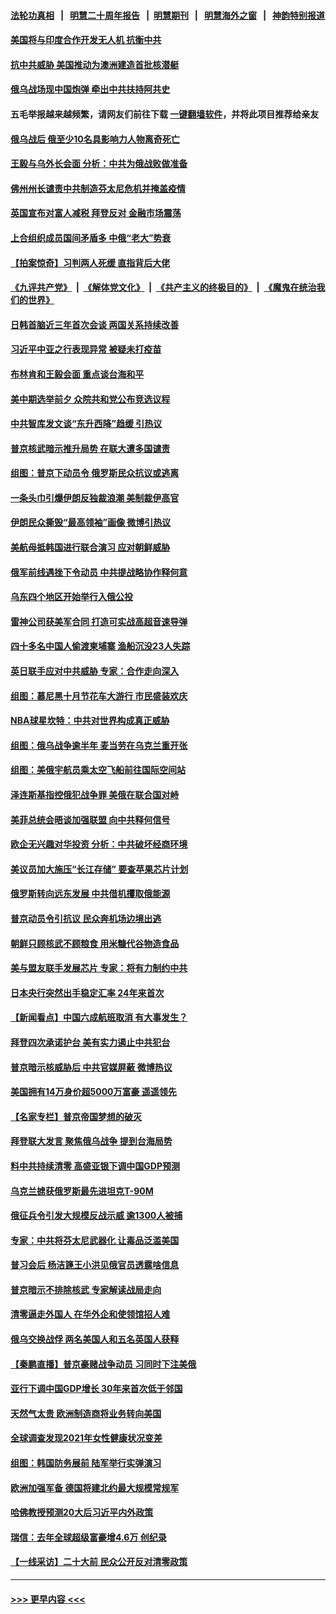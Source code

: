 #### [法轮功真相](https://github.com/gfw-breaker/truth/blob/master/README.md?t=0) &nbsp;&nbsp;|&nbsp;&nbsp; [明慧二十周年报告](https://github.com/gfw-breaker/mh-reports/blob/master/README.md?t=0) &nbsp;&nbsp;|&nbsp;&nbsp;[明慧期刊](https://github.com/gfw-breaker/mh-qikan) &nbsp;&nbsp;|&nbsp;&nbsp; [明慧海外之窗](https://github.com/gfw-breaker/mh-news/blob/master/README.md?t=0) &nbsp;&nbsp;|&nbsp;&nbsp; [神韵特别报道](https://github.com/gfw-breaker/mh-news/blob/master/shenyun.md?t=0)
#### [美国将与印度合作开发无人机 抗衡中共](../pages/nsc418/n13831718.md?t=09241450) 
#### [抗中共威胁 美国推动为澳洲建造首批核潜艇](../pages/nsc418/n13831658.md?t=09241450) 
#### [俄乌战场现中国炮弹 牵出中共扶持阿共史](../pages/nsc418/n13831630.md?t=09241450) 
#### 五毛举报越来越频繁，请网友们前往下载 [一键翻墙软件](https://github.com/gfw-breaker/ssr-accounts)，并将此项目推荐给亲友
#### [俄乌战后 俄至少10名具影响力人物离奇死亡](../pages/nsc418/n13831539.md?t=09241450) 
#### [王毅与乌外长会面 分析：中共为俄战败做准备](../pages/nsc418/n13831354.md?t=09241450) 
#### [佛州州长谴责中共制造芬太尼危机并掩盖疫情](../pages/nsc418/n13831491.md?t=09241450) 
#### [英国宣布对富人减税 拜登反对 金融市场震荡](../pages/nsc418/n13831431.md?t=09241450) 
#### [上合组织成员国间矛盾多 中俄“老大”势衰](../pages/nsc418/n13831155.md?t=09241450) 
#### [【拍案惊奇】习判两人死缓 直指背后大佬](../pages/nsc418/n13831371.md?t=09241450) 
#### [《九评共产党》](https://github.com/begood0513/9ping.md/blob/master/README.md) &nbsp;|&nbsp; [《解体党文化》](../../../../jtdwh.md/blob/master/README.md)  &nbsp;|&nbsp; [《共产主义的终极目的》](../../../../gczydzjmd.md/blob/master/README.md) &nbsp;|&nbsp; [《魔鬼在统治我们的世界》](../../../../mgztzwmdsj.md/blob/master/README.md) 
#### [日韩首脑近三年首次会谈 两国关系持续改善](../pages/nsc418/n13831248.md?t=09241450) 
#### [习近平中亚之行表现异常 被疑未打疫苗](../pages/nsc418/n13831161.md?t=09241450) 
#### [布林肯和王毅会面 重点谈台海和平](../pages/nsc418/n13831438.md?t=09241450) 
#### [美中期选举前夕 众院共和党公布竞选议程](../pages/nsc418/n13831469.md?t=09241450) 
#### [中共智库发文谈“东升西降”趋缓 引热议](../pages/nsc418/n13831238.md?t=09241450) 
#### [普京核武暗示推升局势 在联大遭多国谴责](../pages/nsc418/n13831416.md?t=09241450) 
#### [组图：普京下动员令 俄罗斯民众抗议或逃离](../pages/nsc418/n13831191.md?t=09241450) 
#### [一条头巾引爆伊朗反独裁浪潮 美制裁伊高官](../pages/nsc418/n13831276.md?t=09241450) 
#### [伊朗民众撕毁“最高领袖”画像 微博引热议](../pages/nsc418/n13831443.md?t=09241450) 
#### [美航母抵韩国进行联合演习 应对朝鲜威胁](../pages/nsc418/n13831171.md?t=09241450) 
#### [俄军前线遇挫下令动员 中共提战略协作释何意](../pages/nsc418/n13831096.md?t=09241450) 
#### [乌东四个地区开始举行入俄公投](../pages/nsc418/n13831109.md?t=09241450) 
#### [雷神公司获美军合同 打造可实战高超音速导弹](../pages/nsc418/n13830998.md?t=09241450) 
#### [四十多名中国人偷渡柬埔寨 渔船沉没23人失踪](../pages/nsc418/n13830913.md?t=09241450) 
#### [英日联手应对中共威胁 专家：合作走向深入](../pages/nsc418/n13830879.md?t=09241450) 
#### [组图：慕尼黑十月节花车大游行 市民盛装欢庆](../pages/nsc418/n13830838.md?t=09241450) 
#### [NBA球星坎特：中共对世界构成真正威胁](../pages/nsc418/n13830785.md?t=09241450) 
#### [组图：俄乌战争逾半年 麦当劳在乌克兰重开张](../pages/nsc418/n13830521.md?t=09241450) 
#### [组图：美俄宇航员乘太空飞船前往国际空间站](../pages/nsc418/n13830334.md?t=09241450) 
#### [泽连斯基指控俄犯战争罪 美俄在联合国对峙](../pages/nsc418/n13830763.md?t=09241450) 
#### [美菲总统会晤谈加强联盟 向中共释何信号](../pages/nsc418/n13830737.md?t=09241450) 
#### [欧企无兴趣对华投资 分析：中共破坏经商环境](../pages/nsc418/n13830605.md?t=09241450) 
#### [美议员加大施压“长江存储” 要查苹果芯片计划](../pages/nsc418/n13830569.md?t=09241450) 
#### [俄罗斯转向远东发展 中共借机攫取俄能源](../pages/nsc418/n13830396.md?t=09241450) 
#### [普京动员令引抗议 民众奔机场边境出逃](../pages/nsc418/n13830614.md?t=09241450) 
#### [朝鲜只顾核武不顾粮食 用米糠代谷物造食品](../pages/nsc418/n13830420.md?t=09241450) 
#### [美与盟友联手发展芯片 专家：将有力制约中共](../pages/nsc418/n13830450.md?t=09241450) 
#### [日本央行突然出手稳定汇率 24年来首次](../pages/nsc418/n13830623.md?t=09241450) 
#### [【新闻看点】中国六成航班取消 有大事发生？](../pages/nsc418/n13830024.md?t=09241450) 
#### [拜登四次承诺护台 美有实力遏止中共犯台](../pages/nsc418/n13830332.md?t=09241450) 
#### [普京暗示核威胁后 中共官媒屏蔽 微博热议](../pages/nsc418/n13830586.md?t=09241450) 
#### [美国拥有14万身价超5000万富豪 遥遥领先](../pages/nsc418/n13830515.md?t=09241450) 
#### [【名家专栏】普京帝国梦想的破灭](../pages/nsc418/n13830461.md?t=09241450) 
#### [拜登联大发言 聚焦俄乌战争 提到台海局势](../pages/nsc418/n13830351.md?t=09241450) 
#### [料中共持续清零 高盛亚银下调中国GDP预测](../pages/nsc418/n13830304.md?t=09241450) 
#### [乌克兰掳获俄罗斯最先进坦克T-90M](../pages/nsc418/n13830105.md?t=09241450) 
#### [俄征兵令引发大规模反战示威 逾1300人被捕](../pages/nsc418/n13830158.md?t=09241450) 
#### [专家：中共将芬太尼武器化 让毒品泛滥美国](../pages/nsc418/n13829990.md?t=09241450) 
#### [普习会后 杨洁篪王小洪见俄官员透露啥信息](../pages/nsc418/n13829972.md?t=09241450) 
#### [普京暗示不排除核武 专家解读战局走向](../pages/nsc418/n13830000.md?t=09241450) 
#### [清零逼走外国人 在华外企和使领馆招人难](../pages/nsc418/n13829979.md?t=09241450) 
#### [俄乌交换战俘 两名美国人和五名英国人获释](../pages/nsc418/n13829937.md?t=09241450) 
#### [【秦鹏直播】普京豪赌战争动员 习同时下注美俄](../pages/nsc418/n13829889.md?t=09241450) 
#### [亚行下调中国GDP增长 30年来首次低于邻国](../pages/nsc418/n13825101.md?t=09241450) 
#### [天然气太贵 欧洲制造商将业务转向美国](../pages/nsc418/n13829844.md?t=09241450) 
#### [全球调查发现2021年女性健康状况变差](../pages/nsc418/n13829867.md?t=09241450) 
#### [组图：韩国防务展前 陆军举行实弹演习](../pages/nsc418/n13829652.md?t=09241450) 
#### [欧洲加强军备 德国将建北约最大规模常规军](../pages/nsc418/n13829514.md?t=09241450) 
#### [哈佛教授预测20大后习近平内外政策](../pages/nsc418/n13829176.md?t=09241450) 
#### [瑞信：去年全球超级富豪增4.6万 创纪录](../pages/nsc418/n13829736.md?t=09241450) 
#### [【一线采访】二十大前 民众公开反对清零政策](../pages/nsc418/n13829612.md?t=09241450) 

----
#### [ >>> 更早内容 <<< ](../indexes/nsc418-earlier.md)
